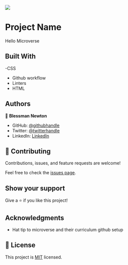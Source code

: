 ![](https://img.shields.io/badge/Microverse-blueviolet)

# Project Name

Hello Microverse


## Built With

-CSS
- Github workflow
- Linters
- HTML



## Authors

👤 **Blessman Newton**

- GitHub: [@githubhandle](https://github.com/Blessman-Newton)
- Twitter: [@twitterhandle](https://twitter.com/Blessman_Newton)
- LinkedIn: [LinkedIn](www.linkedin.com/in/Blessman)


## 🤝 Contributing

Contributions, issues, and feature requests are welcome!

Feel free to check the [issues page](../../issues/).

## Show your support

Give a ⭐️ if you like this project!

## Acknowledgments

- Hat tip to microverse and their curriculum github setup


## 📝 License

This project is [MIT](./MIT.md) licensed.
